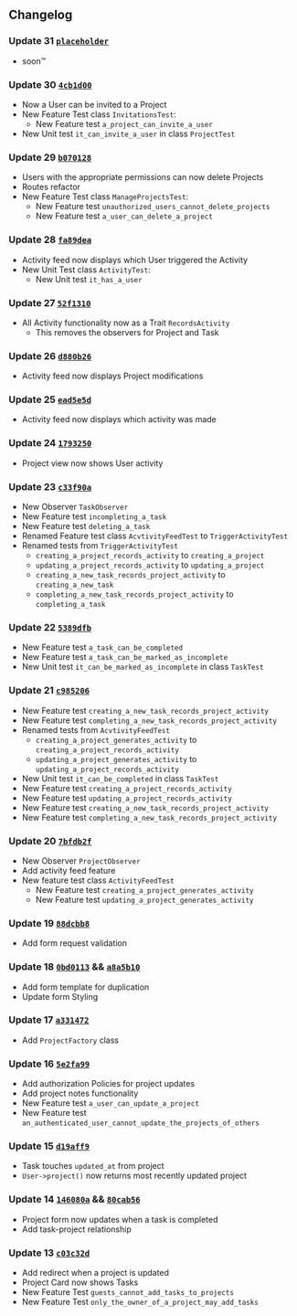## Changelog

### Update 31 [`placeholder`]()
- soon™

### Update 30 [`4cb1d00`](https://github.com/Darren-San/Build-A-Laravel-App-With-TDD/commit/90430caac878eba653589f9d8e82ce6546a21b3f)
- Now a User can be invited to a Project
- New Feature Test class `InvitationsTest`:
  - New Feature test `a_project_can_invite_a_user`
- New Unit test `it_can_invite_a_user` in class `ProjectTest`

### Update 29 [`b070128`](https://github.com/Darren-San/Build-A-Laravel-App-With-TDD/commit/4cb1d0040b9b5ab9a10f16bce41382cc1275015b)
- Users with the appropriate permissions can now delete Projects
- Routes refactor
- New Feature Test class `ManageProjectsTest`:
  - New Feature test `unauthorized_users_cannot_delete_projects`
  - New Feature test `a_user_can_delete_a_project`


### Update 28 [`fa89dea`](https://github.com/Darren-San/Build-A-Laravel-App-With-TDD/commit/b0701280228cdef9b112e2973cf92e55c4bb1998)
- Activity feed now displays which User triggered the Activity
- New Unit Test class `ActivityTest`:
  - New Unit test `it_has_a_user`

### Update 27 [`52f1310`](https://github.com/Darren-San/Build-A-Laravel-App-With-TDD/commit/fa89dea5a6d4c62c62c135f9088d0f762debaf6d)
- All Activity functionality now as a Trait `RecordsActivity`
  - This removes the observers for Project and Task

### Update 26 [`d880b26`](https://github.com/Darren-San/Build-A-Laravel-App-With-TDD/commit/52f131059b10ed8f11eb37cc1a6c4c21f6719c23)
- Activity feed now displays Project modifications

### Update 25 [`ead5e5d`](https://github.com/Darren-San/Build-A-Laravel-App-With-TDD/commit/4b984a3d86dd288ceccd18ab85fd5aca7cb8014a)
- Activity feed now displays which activity was made

### Update 24 [`1793250`](https://github.com/Darren-San/Build-A-Laravel-App-With-TDD/commit/ead5e5dc6c9f6bff5e9cd838c18f4a660de0dabe)
- Project view now shows User activity

### Update 23 [`c33f90a`](https://github.com/Darren-San/Build-A-Laravel-App-With-TDD/commit/63a6faf3e4486a052dac5cf78225159d1fe33876)
- New Observer `TaskObserver`
- New Feature test `incompleting_a_task`
- New Feature test `deleting_a_task`
- Renamed Feature test class `AcvtivityFeedTest` to `TriggerActivityTest`
- Renamed tests from `TriggerActivityTest`
  - `creating_a_project_records_activity` to `creating_a_project`
  - `updating_a_project_records_activity` to `updating_a_project`
  - `creating_a_new_task_records_project_activity` to `creating_a_new_task`
  - `completing_a_new_task_records_project_activity` to `completing_a_task`

### Update 22 [`5389dfb`](https://github.com/Darren-San/Build-A-Laravel-App-With-TDD/commit/f07fc5fc9162cf631f8a21cfe10476092748d527)
- New Feature test `a_task_can_be_completed`
- New Feature test `a_task_can_be_marked_as_incomplete`
- New Unit test `it_can_be_marked_as_incomplete` in class `TaskTest`


### Update 21 [`c985206`](https://github.com/Darren-San/Build-A-Laravel-App-With-TDD/commit/5389dfb6cc10de743d11fbd990e2a37c7fe21ecb)
- New Feature test `creating_a_new_task_records_project_activity`
- New Feature test `completing_a_new_task_records_project_activity`
- Renamed tests from `AcvtivityFeedTest`
  - `creating_a_project_generates_activity` to `creating_a_project_records_activity`
  - `updating_a_project_generates_activity` to `updating_a_project_records_activity`
- New Unit test `it_can_be_completed` in class `TaskTest`
- New Feature test `creating_a_project_records_activity`
- New Feature test `updating_a_project_records_activity`
- New Feature test `creating_a_new_task_records_project_activity`
- New Feature test `completing_a_new_task_records_project_activity`

### Update 20 [`7bfdb2f`](https://github.com/Darren-San/Build-A-Laravel-App-With-TDD/commit/f5f8fa2162dc16cfb6565f4ecb1844272169a243)
- New Observer `ProjectObserver`
- Add activity feed feature
- New feature test class `ActivityFeedTest`
  - New Feature test `creating_a_project_generates_activity`
  - New Feature test `updating_a_project_generates_activity`

### Update 19 [`88dcbb8`](https://github.com/Darren-San/Build-A-Laravel-App-With-TDD/commit/7bfdb2f4d3049d14c50c93e4d346986791fa9639)
- Add form request validation

### Update 18 [`0bd0113`](https://github.com/Darren-San/Build-A-Laravel-App-With-TDD/commit/a8a5b10af30d0d3913e368bbb6e573a1adeb025b) && [`a8a5b10`](https://github.com/Darren-San/Build-A-Laravel-App-With-TDD/commit/88dcbb89f6c43d5490d8f79ba222861ef9926129)
- Add form template for duplication
- Update form Styling

### Update 17 [`a331472`](https://github.com/Darren-San/Build-A-Laravel-App-With-TDD/commit/0bd01137bea884ba18d39d8c313914b74efa6441)
- Add `ProjectFactory` class

### Update 16 [`5e2fa99`](https://github.com/Darren-San/Build-A-Laravel-App-With-TDD/commit/a331472f08ae253f97e527d2021783249de1798e)
- Add authorization Policies for project updates
- Add project notes functionality
- New Feature test `a_user_can_update_a_project`
- New Feature test `an_authenticated_user_cannot_update_the_projects_of_others`


### Update 15 [`d19aff9`](https://github.com/Darren-San/Build-A-Laravel-App-With-TDD/commit/5e2fa9972f9494060626f47514605ab605279c7b)
- Task touches `updated_at` from project
- `User->project()` now returns most recently updated project

### Update 14 [`146080a`](https://github.com/Darren-San/Build-A-Laravel-App-With-TDD/commit/80cab56205576bda866685492e81910a2ec51b6e) && [`80cab56`](https://github.com/Darren-San/Build-A-Laravel-App-With-TDD/commit/d19aff94886c60713a4c5562706dc771d459fde3)
- Project form now updates when a task is completed
- Add task-project relationship

### Update 13 [`c03c32d`](https://github.com/Darren-San/Build-A-Laravel-App-With-TDD/commit/146080ad6209731921a1ca2df05d5102cf69c99d)
- Add redirect when a project is updated
- Project Card now shows Tasks
- New Feature Test `guests_cannot_add_tasks_to_projects`
- New Feature Test `only_the_owner_of_a_project_may_add_tasks`
